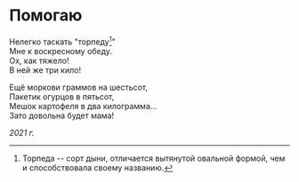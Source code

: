# Помогаю

Нелегко таскать "торпеду[^1]"  
Мне к воскресному обеду.  
Ох, как тяжело!  
В ней же три кило!

Ещё моркови граммов на шестьсот,  
Пакетик огурцов в пятьсот,  
Мешок картофеля в два килограмма...  
Зато довольна будет мама!

[^1]: Торпеда -- сорт дыни, отличается вытянутой овальной формой, чем и способствовала своему названию. 

*2021 г.*
